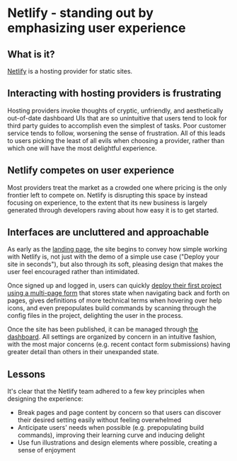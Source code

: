 # Netlify - standing out by emphasizing user experience

## What is it?

[Netlify](https://netlify.com) is a hosting provider for static sites.

## Interacting with hosting providers is frustrating

Hosting providers invoke thoughts of cryptic, unfriendly, and aesthetically out-of-date dashboard UIs that are so unintuitive that users tend to look for third party guides to accomplish even the simplest of tasks. Poor customer service tends to follow, worsening the sense of frustration. All of this leads to users picking the least of all evils when choosing a provider, rather than which one will have the most delightful experience.

## Netlify competes on user experience

Most providers treat the market as a crowded one where pricing is the only frontier left to compete on. Netlify is disrupting this space by instead focusing on experience, to the extent that its new business is largely generated through developers raving about how easy it is to get started.

## Interfaces are uncluttered and approachable

As early as the [landing page](./landing-page.png), the site begins to convey how simple working with Netlify is, not just with the demo of a simple use case ("Deploy your site in seconds"), but also through its soft, pleasing design that makes the user feel encouraged rather than intimidated.

Once signed up and logged in, users can quickly [deploy their first project using a multi-page form](./deploy-new-project.png) that stores state when navigating back and forth on pages, gives definitions of more technical terms when hovering over help icons, and even prepopulates build commands by scanning through the config files in the project, delighting the user in the process.

Once the site has been published, it can be managed through [the dashboard](./dashboard.png). All settings are organized by concern in an intuitive fashion, with the most major concerns (e.g. recent contact form submissions) having greater detail than others in their unexpanded state.


## Lessons
It's clear that the Netlify team adhered to a few key principles when designing the experience:
- Break pages and page content by concern so that users can discover their desired setting easily without feeling overwhelmed
- Anticipate users' needs when possible (e.g. prepopulating build commands), improving their learning curve and inducing delight
- Use fun illustrations and design elements where possible, creating a sense of enjoyment